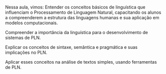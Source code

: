 Nessa aula, vimos:
Entender os conceitos básicos de linguística que influenciam o Processamento de Linguagem Natural, capacitando os alunos a compreenderem a estrutura das linguagens humanas e sua aplicação em modelos computacionais.

Compreender a importância da linguística para o desenvolvimento de sistemas de PLN.

Explicar os conceitos de sintaxe, semântica e pragmática e suas implicações no PLN.

Aplicar esses conceitos na análise de textos simples, usando ferramentas de PLN.